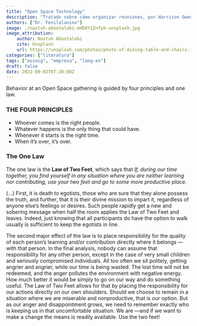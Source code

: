 ```yaml
---
title: "Open Space Technology"
description: "Tratado sobre cómo organizar reuniones, por Harrison Owen."
authors: ["Dr. Fenilalanino"]
image: ./nastuh-abootalebi-eHD8Y1Znfpk-unsplash.jpg
image_attribution:
    author: Nastuh Abootalebi
    site: Unsplash
    url: https://unsplash.com/photos/photo-of-dining-table-and-chairs-inside-room-eHD8Y1Znfpk
categories: ["literatura"]
tags: ["assaig", "empresa", "lang-en"]
draft: false
date: 2022-09-02T07:20:00Z
---
```


Behavior at an Open Space gathering is guided by four principles and one law.

### THE FOUR PRINCIPLES
- Whoever comes is the right people.
- Whatever happens is the only thing that could have.
- Whenever it starts is the right time.
- When it’s over, it’s over.

### The One Law
The one law is the **Law of Two Feet**, which says that *If, during our time together, you find yourself in any situation where you are neither learning nor contributing, use your two feet and go to some more productive place.*

(...) First, it is death to egotists, those who are sure that they alone possess the truth, and further, that it is their divine mission to impart it, regardless of anyone else’s feelings or desires. Such people rapidly get a new and sobering message when half the room applies the Law of Two Feet and leaves. Indeed, just knowing that all participants do have the option to walk usually is sufficient to keep the egotists in line.

The second major effect of the law is to place responsibility for the quality of each person’s learning and/or contribution directly where it belongs —with that person. In the final analysis, nobody can assume that responsibility for any other person, except in the case of very small children and seriously compromised individuals. All too often we sit politely, getting angrier and angrier, while our time is being wasted. The lost time will not be redeemed, and the anger pollutes the environment with negative energy. How much better it would be simply to go on our way and do something useful. The Law of Two Feet allows for that by placing the responsibility for our actions directly on our own shoulders. Should we choose to remain in a situation where we are miserable and nonproductive, that is our option. But as our anger and disappointment grows, we need to remember exactly who is keeping us in that uncomfortable situation. We are —and if we want to make a change the means is readily available. Use the two feet!
